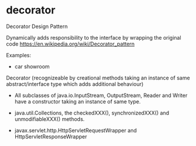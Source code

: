 # decorator
Decorator Design Pattern

Dynamically adds responsibility to the interface by wrapping the original code
https://en.wikipedia.org/wiki/Decorator_pattern

Examples:
- car showroom

Decorator (recognizeable by creational methods taking an instance of same abstract/interface type which adds additional behaviour)

- All subclasses of java.io.InputStream, OutputStream, Reader and Writer have a constructor taking an instance of same type.

- java.util.Collections, the checkedXXX(), synchronizedXXX() and unmodifiableXXX() methods.

- javax.servlet.http.HttpServletRequestWrapper and HttpServletResponseWrapper
